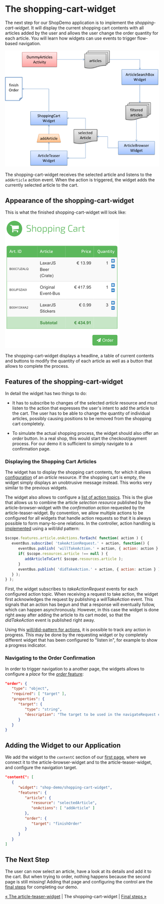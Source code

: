 # The shopping-cart-widget

The next step for our ShopDemo application is to implement the _shopping-cart-widget_.
It will display the current shopping cart contents with all articles added by the user and allows the user change the order quantity for each article.
You will learn how widgets can use events to trigger flow-based navigation.

![Step 7](img/step7.png)

The shopping-cart-widget receives the selected article and listens to the `addArticle` action event.
When the action is triggered, the widget adds the currently selected article to the cart.


## Appearance of the shopping-cart-widget

This is what the finished shopping-cart-widget will look like:

![shopping-cart-widget](img/shopping_cart_widget.png)

The shopping-cart-widget displays a headline, a table of current contents and buttons to modify the quantity of each article as well as a button that allows to complete the process.


## Features of the shopping-cart-widget

In detail the widget has two things to do:

* It has to subscribe to changes of the selected *article* resource and must listen to the action that expresses the user's intent to add the article to the cart.
  The user has to be able to change the quantity of individual articles, possibly causing positions to be removed from the shopping cart completely.

* To simulate the actual shopping process, the widget should also offer an *order* button.
  In a real shop, this would start the checkout/payment process.
  For our demo it is sufficient to simply navigate to a confirmation page.


### Displaying the Shopping Cart Articles

The widget has to display the shopping cart contents, for which it allows [configuration](../../includes/widgets/shop-demo/shopping-cart-widget/widget.json#L20-24) of an *article* resource.
If the shopping cart is empty, the widget simply displays an unobtrusive message instead.
This works very similar to the previous widgets.

The widget also allows to configure a [list of action topics](../../includes/widgets/shop-demo/shopping-cart-widget/widget.json#L25-32).
This is the glue that allows us to combine the article *selection resource* published by the article-browser-widget with the *confirmation action* requested by the article-teaser-widget.
By convention, we allow multiple actions to be configured for all widgets that handle action requests so that it is always possible to form many-to-one relations.
In the controller, action handling is [implemented](../../includes/widgets/shop-demo/shopping-cart-widget/shopping-cart-widget.js#L24-32) using a _will/did_ pattern:

```javascript
$scope.features.article.onActions.forEach( function( action ) {
   eventBus.subscribe( 'takeActionRequest.' + action, function() {
      eventBus.publish( 'willTakeAction.' + action, { action: action } );
      if( $scope.resources.article !== null ) {
         addArticleToCart( $scope.resources.article );
      }
      eventBus.publish( 'didTakeAction.' + action, { action: action } );
   } );
} );
```

First, the widget subscribes to _takeActionRequest_ events for each configured action topic.
When receiving a request to take action, the widget first acknowledges the request by publishing a _willTakeAction_ event.
This signals that an action has begun and that a response will eventually follow, which can happen asynchronously.
However, in this case the widget is done right away after adding the article to its cart model, so that the _didTakeAction_ event is published right away.

Using this [will/did-pattern for actions](https://github.com/LaxarJS/laxar-patterns/blob/master/docs/patterns/actions.md#action-patterns), it is possible to track any action in progress.
This may be done by the requesting widget or by completely different widget that has been configured to "listen in", for example to show a progress indicator.


### Navigating to the Order Confirmation

In order to trigger navigation to a another page, the widgets allows to configure a _place_ for the [*order* feature](../../includes/widgets/shop-demo/shopping-cart-widget/widget.json#L36-45):

```json
"order": {
   "type": "object",
   "required": [ "target" ],
   "properties": {
      "target": {
         "type": "string",
         "description": "The target to be used in the navigateRequest event after placing the order."
      }
   }
}
```


## Adding the Widget to our Application

We add the widget to the `contentC` section of our [first page](../../application/pages/shop_demo.json#L56-69), where we connect it to the article-browser-widget and to the article-teaser-widget, and configure the navigation target.

```json
"contentC": [
   {
      "widget": "shop-demo/shopping-cart-widget",
      "features": {
         "article": {
            "resource": "selectedArticle",
            "onActions": [ "addArticle" ]
         },
         "order": {
            "target": "finishOrder"
         }
      }
   }
]
```


## The Next Step

The user can now select an article, have a look at its details and add it to the cart.
But when trying to order, nothing happens because the second page is still missing!
Adding that page and configuring the control are the [final steps](08_final_steps.md) for completing our demo.

[« The article-teaser-widget](06_article_teaser_widget.md)  | The shopping-cart-widget | [Final steps »](08_final_steps.md)
